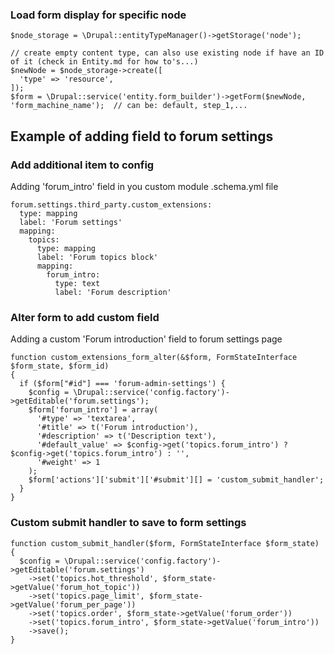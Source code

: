 ### Load form display for specific node
```
$node_storage = \Drupal::entityTypeManager()->getStorage('node');

// create empty content type, can also use existing node if have an ID of it (check in Entity.md for how to's...)
$newNode = $node_storage->create([
  'type' => 'resource',
]);
$form = \Drupal::service('entity.form_builder')->getForm($newNode, 'form_machine_name');  // can be: default, step_1,...
```

## Example of adding field to forum settings
### Add additional item to config
Adding 'forum_intro' field in you custom module .schema.yml file
```
forum.settings.third_party.custom_extensions:
  type: mapping
  label: 'Forum settings'
  mapping:
    topics:
      type: mapping
      label: 'Forum topics block'
      mapping:
        forum_intro:
          type: text
          label: 'Forum description'

```
### Alter form to add custom field
Adding a custom 'Forum introduction' field to forum settings page
```
function custom_extensions_form_alter(&$form, FormStateInterface $form_state, $form_id)
{
  if ($form["#id"] === 'forum-admin-settings') {
    $config = \Drupal::service('config.factory')->getEditable('forum.settings');
    $form['forum_intro'] = array(
      '#type' => 'textarea',
      '#title' => t('Forum introduction'),
      '#description' => t('Description text'),
      '#default_value' => $config->get('topics.forum_intro') ? $config->get('topics.forum_intro') : '',
      '#weight' => 1
    );
    $form['actions']['submit']['#submit'][] = 'custom_submit_handler';
  }
}
```

### Custom submit handler to save to form settings

```
function custom_submit_handler($form, FormStateInterface $form_state) {
  $config = \Drupal::service('config.factory')->getEditable('forum.settings')
    ->set('topics.hot_threshold', $form_state->getValue('forum_hot_topic'))
    ->set('topics.page_limit', $form_state->getValue('forum_per_page'))
    ->set('topics.order', $form_state->getValue('forum_order'))
    ->set('topics.forum_intro', $form_state->getValue('forum_intro'))
    ->save();
}
```